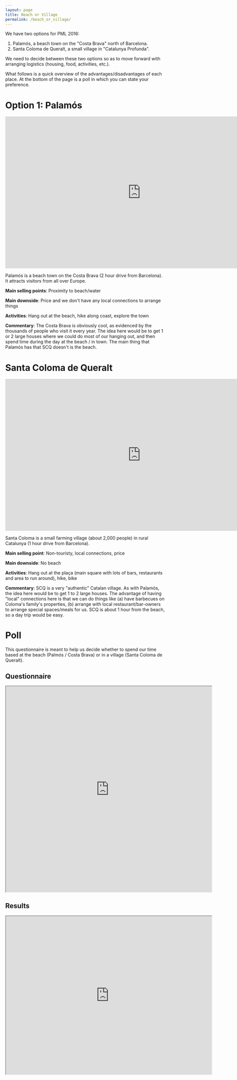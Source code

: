 ```yaml
---
layout: page
title: Beach or Village
permalink: /beach_or_village/
---
```


We have two options for PML 2016:  

1. Palamós, a beach town on the "Costa Brava" north of Barcelona.  
2. Santa Coloma de Queralt, a small village in "Catalunya Profunda".  

We need to decide between these two options so as to move forward with arranging logistics (housing, food, activities, etc.).  

What follows is a quick overview of the advantages/disadvantages of each place.  At the bottom of the page is a poll in which you can state your preference. 


# Option 1: Palamós  

<iframe width="854" height="480" src="https://www.youtube.com/embed/CMmKZC_Ohu4" frameborder="0" allowfullscreen></iframe>


Palamós is a beach town on the Costa Brava (2 hour drive from Barcelona).  It attracts visitors from all over Europe.  


**Main selling points**: Proximity to beach/water  

**Main downside**: Price and we don't have any local connections to arrange things  

**Activities**: Hang out at the beach, hike along coast, explore the town   

**Commentary**: The Costa Brava is obviously cool, as evidenced by the thousands of people who visit it every year. The idea here would be to get 1 or 2 large houses where we could do most of our hanging out, and then spend time during the day at the beach / in town.  The main thing that Palamós has that SCQ doesn't is the beach.


# Santa Coloma de Queralt  


<iframe width="854" height="480" src="https://www.youtube.com/embed/TJH8QmRE1z4" frameborder="0" allowfullscreen></iframe>


Santa Coloma is a small farming village (about 2,000 people) in rural Catalunya (1 hour drive from Barcelona).  

**Main selling point**: Non-touristy, local connections, price  

**Main downside**: No beach  

**Activities**: Hang out at the plaça (main square with lots of bars, restaurants and area to run around), hike, bike  

**Commentary**: SCQ is a very "authentic" Catalan village. As with Palamós, the idea here would be to get 1 to 2 large houses. The advantage of having "local" connections here is that we can do things like (a) have barbecues on Coloma's family's properties, (b) arrange with local restaurant/bar-owners to arrange special spaces/meals for us.  SCQ is about 1 hour from the beach, so a day trip would be easy.  



# Poll  
This questionnaire is meant to help us decide whether to spend our time based at the beach (Palmós / Costa Brava) or in a village (Santa Coloma de Queralt).

## Questionnaire  

<iframe src = 'http://goo.gl/forms/wNzFDC4GPC' width = 650, height = 650 align='center'></iframe>


## Results  



<iframe src = 'https://docs.google.com/spreadsheets/d/1xZscwbXzNe2CgBEEKFvOWzjYPoYIBoloJgWIxwK_zSM/edit?usp=sharing' width = 650, height = 500, align='center'></iframe>
